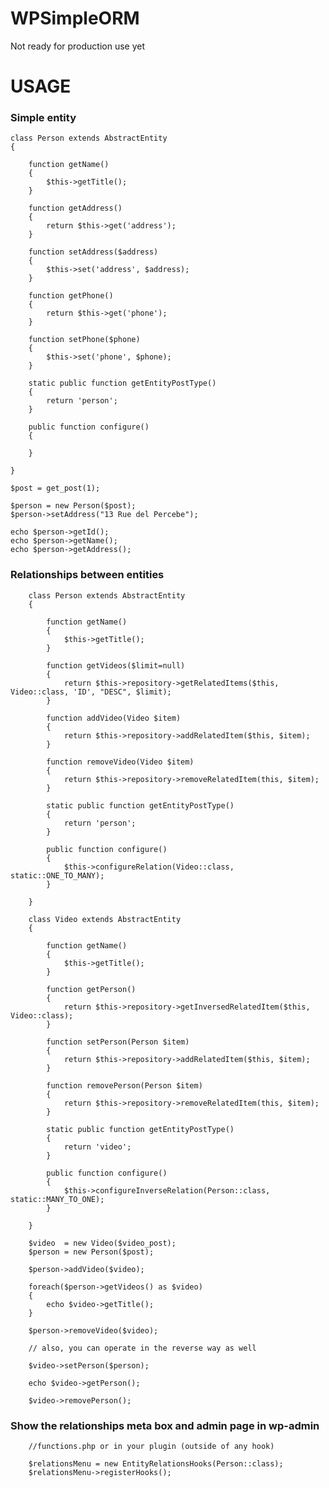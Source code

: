 # WPSimpleORM
Not ready for production use yet


USAGE
=====

### Simple entity

    class Person extends AbstractEntity
    {
    
        function getName()
        {
            $this->getTitle();
        }
    
        function getAddress()
        {
            return $this->get('address');
        }
    
        function setAddress($address)
        {
            $this->set('address', $address);
        }
    
        function getPhone()
        {
            return $this->get('phone');
        }
    
        function setPhone($phone)
        {
            $this->set('phone', $phone);
        }
        
        static public function getEntityPostType()
        {
            return 'person';
        }
        
        public function configure()
        {
            
        }
    
    }
    
    $post = get_post(1);
    
    $person = new Person($post);
    $person->setAddress("13 Rue del Percebe");
    
    echo $person->getId();
    echo $person->getName();
    echo $person->getAddress();
    
    
### Relationships between entities 

    
        class Person extends AbstractEntity
        {
        
            function getName()
            {
                $this->getTitle();
            }
            
            function getVideos($limit=null)
            {
                return $this->repository->getRelatedItems($this, Video::class, 'ID', "DESC", $limit);
            }
            
            function addVideo(Video $item)
            {
                return $this->repository->addRelatedItem($this, $item);
            }
            
            function removeVideo(Video $item)
            {
                return $this->repository->removeRelatedItem(this, $item);
            }
            
            static public function getEntityPostType()
            {
                return 'person';
            }
            
            public function configure()
            {
                $this->configureRelation(Video::class, static::ONE_TO_MANY);
            }
        
        }
        
        class Video extends AbstractEntity
        {
        
            function getName()
            {
                $this->getTitle();
            }
            
            function getPerson()
            {
                return $this->repository->getInversedRelatedItem($this, Video::class);
            }
            
            function setPerson(Person $item)
            {
                return $this->repository->addRelatedItem($this, $item);
            }
            
            function removePerson(Person $item)
            {
                return $this->repository->removeRelatedItem(this, $item);
            }
            
            static public function getEntityPostType()
            {
                return 'video';
            }
            
            public function configure()
            {
                $this->configureInverseRelation(Person::class, static::MANY_TO_ONE);
            }
        
        }
        
        $video  = new Video($video_post);
        $person = new Person($post);
        
        $person->addVideo($video);
        
        foreach($person->getVideos() as $video)
        {
            echo $video->getTitle();
        }
        
        $person->removeVideo($video);
        
        // also, you can operate in the reverse way as well
        
        $video->setPerson($person);
        
        echo $video->getPerson();
        
        $video->removePerson();
    

### Show the relationships meta box and admin page in wp-admin

        //functions.php or in your plugin (outside of any hook)
        
        $relationsMenu = new EntityRelationsHooks(Person::class);
        $relationsMenu->registerHooks();